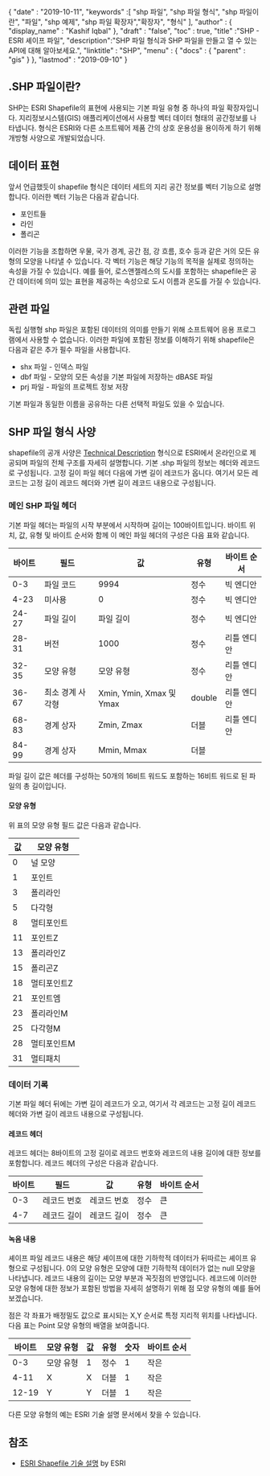 {
  "date" : "2019-10-11",
  "keywords" :[ "shp 파일", "shp 파일 형식", "shp 파일이란", "파일", "shp 예제", "shp 파일 확장자","확장자", "형식" ],
  "author" : {
    "display_name" : "Kashif Iqbal"
},
  "draft" : "false",
  "toc" : true,
  "title" :"SHP - ESRI 셰이프 파일",
  "description":"SHP 파일 형식과 SHP 파일을 만들고 열 수 있는 API에 대해 알아보세요.",
  "linktitle" : "SHP",
  "menu" : {
    "docs" : {
      "parent" : "gis"
}
},
  "lastmod" : "2019-09-10"
}

## .SHP 파일이란?

SHP는 ESRI Shapefile의 표현에 사용되는 기본 파일 유형 중 하나의 파일 확장자입니다. 지리정보시스템(GIS) 애플리케이션에서 사용할 벡터 데이터 형태의 공간정보를 나타냅니다. 형식은 ESRI와 다른 소프트웨어 제품 간의 상호 운용성을 용이하게 하기 위해 개방형 사양으로 개발되었습니다.

## 데이터 표현

앞서 언급했듯이 shapefile 형식은 데이터 세트의 지리 공간 정보를 벡터 기능으로 설명합니다. 이러한 벡터 기능은 다음과 같습니다.

* 포인트들
* 라인
* 폴리곤

이러한 기능을 조합하면 우물, 국가 경계, 공간 점, 강 흐름, 호수 등과 같은 거의 모든 유형의 모양을 나타낼 수 있습니다. 각 벡터 기능은 해당 기능의 목적을 실제로 정의하는 속성을 가질 수 있습니다. 예를 들어, 로스앤젤레스의 도시를 포함하는 shapefile은 공간 데이터에 의미 있는 표현을 제공하는 속성으로 도시 이름과 온도를 가질 수 있습니다.

## 관련 파일

독립 실행형 shp 파일은 포함된 데이터의 의미를 만들기 위해 소프트웨어 응용 프로그램에서 사용할 수 없습니다. 이러한 파일에 포함된 정보를 이해하기 위해 shapefile은 다음과 같은 추가 필수 파일을 사용합니다.

* shx 파일 - 인덱스 파일
* dbf 파일 - 모양의 모든 속성을 기본 파일에 저장하는 dBASE 파일
* prj 파일 - 파일의 프로젝트 정보 저장

기본 파일과 동일한 이름을 공유하는 다른 선택적 파일도 있을 수 있습니다.

## SHP 파일 형식 사양

shapefile의 공개 사양은 [Technical Description](https://www.esri.com/content/dam/esrisites/sitecore-archive/Files/Pdfs/library/whitepapers/pdfs/shapefile.pdf) 형식으로 ESRI에서 온라인으로 제공되며 파일의 전체 구조를 자세히 설명합니다. 기본 .shp 파일의 정보는 헤더와 레코드로 구성됩니다. 고정 길이 파일 헤더 다음에 가변 길이 레코드가 옵니다. 여기서 모든 레코드는 고정 길이 레코드 헤더와 가변 길이 레코드 내용으로 구성됩니다.

### 메인 SHP 파일 헤더

기본 파일 헤더는 파일의 시작 부분에서 시작하며 길이는 100바이트입니다. 바이트 위치, 값, 유형 및 바이트 순서와 함께 이 메인 파일 헤더의 구성은 다음 표와 같습니다.


|바이트|필드|값|유형|바이트 순서
---|---|---|---|---|
|0-3|파일 코드|9994|정수|빅 엔디안
|4-23|미사용|0|정수|빅 엔디안
|24-27|파일 길이|파일 길이|정수|빅 엔디안
|28-31|버전|1000|정수|리틀 엔디안
|32-35|모양 유형|모양 유형|정수|리틀 엔디안
|36-67|최소 경계 사각형|Xmin, Ymin, Xmax 및 Ymax|double|리틀 엔디안
|68-83|경계 상자|Zmin, Zmax|더블|리틀 엔디안
|84-99|경계 상자|Mmin, Mmax|더블|

파일 길이 값은 헤더를 구성하는 50개의 16비트 워드도 포함하는 16비트 워드로 된 파일의 총 길이입니다.

#### 모양 유형

위 표의 모양 유형 필드 값은 다음과 같습니다.


|값|모양 유형
---|---|
|0|널 모양
|1|포인트
|3|폴리라인
|5|다각형
|8|멀티포인트
|11|포인트Z
|13|폴리라인Z
|15|폴리곤Z
|18|멀티포인트Z
|21|포인트엠
|23|폴리라인M
|25|다각형M
|28|멀티포인트M
|31|멀티패치

### 데이터 기록 ###

기본 파일 헤더 뒤에는 가변 길이 레코드가 오고, 여기서 각 레코드는 고정 길이 레코드 헤더와 가변 길이 레코드 내용으로 구성됩니다.

#### 레코드 헤더 ####

레코드 헤더는 8바이트의 고정 길이로 레코드 번호와 레코드의 내용 길이에 대한 정보를 포함합니다. 레코드 헤더의 구성은 다음과 같습니다.


|바이트|필드|값|유형|바이트 순서
---|---|---|---|---|
|0-3|레코드 번호|레코드 번호|정수|큰
|4-7|레코드 길이|레코드 길이|정수|큰

#### 녹음 내용 ####

셰이프 파일 레코드 내용은 해당 셰이프에 대한 기하학적 데이터가 뒤따르는 셰이프 유형으로 구성됩니다. 0의 모양 유형은 모양에 대한 기하학적 데이터가 없는 null 모양을 나타냅니다. 레코드 내용의 길이는 모양 부분과 꼭짓점의 반영입니다. 레코드에 이러한 모양 유형에 대한 정보가 포함된 방법을 자세히 설명하기 위해 점 모양 유형의 예를 들어 보겠습니다.

점은 각 좌표가 배정밀도 값으로 표시되는 X,Y 순서로 특정 지리적 위치를 나타냅니다. 다음 표는 Point 모양 유형의 배열을 보여줍니다.


|바이트|모양 유형|값|유형|숫자|바이트 순서
---|---|---|---|---|---|
|0-3|모양 유형|1|정수|1|작은
|4-11|X|X|더블|1|작은
|12-19|Y|Y|더블|1|작은

다른 모양 유형의 예는 ESRI 기술 설명 문서에서 찾을 수 있습니다.

## 참조 ##

* [ESRI Shapefile 기술 설명](https://www.esri.com/content/dam/esrisites/sitecore-archive/Files/Pdfs/library/whitepapers/pdfs/shapefile.pdf) by ESRI


